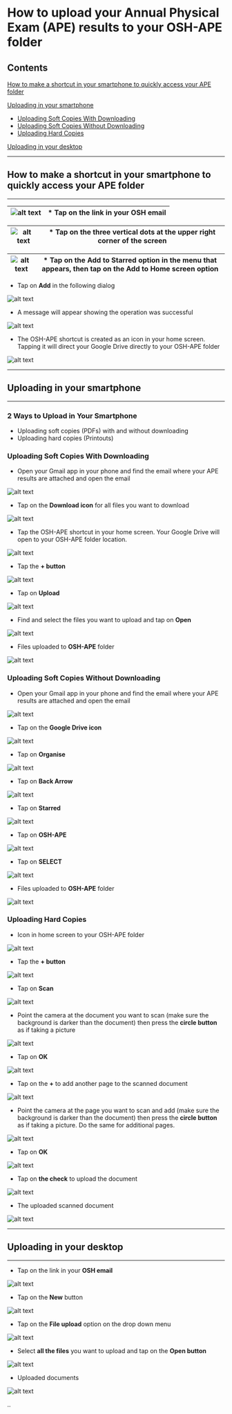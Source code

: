 # How to upload your Annual Physical Exam (APE) results to your OSH-APE folder

## Contents

[How to make a shortcut in your smartphone to quickly access your APE folder](#how-to-make-a-shortcut-in-your-smartphone-to-quickly-access-your-ape-folder)

[Uploading in your smartphone](#uploading-in-your-smartphone)
* [Uploading Soft Copies With Downloading](#uploading-soft-copies-with-downloading)
* [Uploading Soft Copies Without Downloading](#uploading-soft-copies-without-downloading)
* [Uploading Hard Copies](#uploading-hard-copies)

[Uploading in your desktop](#uploading-in-your-desktop)


***

## How to make a shortcut in your smartphone to quickly access your APE folder

***

| ![alt text](images/osh_email.png) | * Tap on the link in your **OSH email** |
|------|------|

<!-- * Tap on the link in your **OSH email**

![alt text](images/osh_email.png) -->


| ![alt text](images/002.png) | * Tap on the three vertical dots at the upper right corner of the screen |
|------|------|

<!-- * Tap on the three vertical dots at the upper right corner of the screen

![alt text](images/002.png) -->


| ![alt text](images/003.png) | * Tap on the **Add to Starred** option in the menu that appears, then tap on the **Add to Home screen** option |
|------|------|

<!-- * Tap on the **Add to Starred** option in the menu that appears, then
* Tap on the **Add to Home screen** option

![alt text](images/003.png) -->




* Tap on **Add** in the following dialog

![alt text](images/004.png)

* A message will appear showing the operation was successful

![alt text](images/005.png)

* The OSH-APE shortcut is created as an icon in your home screen. Tapping it will direct your Google Drive directly to your OSH-APE folder

![alt text](images/006.png)

***

## Uploading in your smartphone

***

### 2 Ways to Upload in Your Smartphone

* Uploading soft copies (PDFs) with and without downloading
* Uploading hard copies (Printouts)

### Uploading Soft Copies With Downloading

* Open your Gmail app in your phone and find the email where your APE results are attached and open the email

![alt text](images/007.png)

* Tap on the **Download icon** for all files you want to download

![alt text](images/008.png)

* Tap the OSH-APE shortcut in your home screen. Your Google Drive will open to your OSH-APE folder location.

![alt text](images/009.png)

* Tap the **+ button**

![alt text](images/010.png)

* Tap on **Upload**

![alt text](images/011.png)

* Find and select the files you want to upload and tap on **Open**

![alt text](images/012.png)

* Files uploaded to **OSH-APE** folder

![alt text](images/013.png)

### Uploading Soft Copies Without Downloading

* Open your Gmail app in your phone and find the email where your APE results are attached and open the email

![alt text](images/014.png)

* Tap on the **Google Drive icon**

![alt text](images/015.png)

* Tap on **Organise**

![alt text](images/016.png)

* Tap on **Back Arrow**

![alt text](images/017.png)

* Tap on **Starred**

![alt text](images/018.png)

* Tap on **OSH-APE**

![alt text](images/019.png)

* Tap on **SELECT**

![alt text](images/020.png)

* Files uploaded to **OSH-APE** folder

![alt text](images/021.png)

### Uploading Hard Copies

* Icon in home screen to your OSH-APE folder

![alt text](images/022.png)

* Tap the **+ button**

![alt text](images/023.png)

* Tap on **Scan**

![alt text](images/024.png)

* Point the camera at the document you want to scan (make sure the background is darker than the document) then press the **circle button** as if taking a picture

![alt text](images/025.png)

* Tap on **OK**

![alt text](images/026.png)

* Tap on the **+** to add another page to the scanned document

![alt text](images/027.png)

* Point the camera at the page you want to scan and add (make sure the background is darker than the document) then press the **circle button** as if taking a picture. Do the same for additional pages.

![alt text](images/028.png)

* Tap on **OK**

![alt text](images/029.png)

* Tap on **the check** to upload the document

![alt text](images/030.png)

* The uploaded scanned document

![alt text](images/031.png)

***

## Uploading in your desktop

***

* Tap on the link in your **OSH email**

![alt text](images/032.png)

* Tap on the **New** button

![alt text](images/033.png)

* Tap on the **File upload** option on the drop down menu

![alt text](images/034.png)

* Select **all the files** you want to upload and tap on the **Open button**

![alt text](images/035.png)

* Uploaded documents

![alt text](images/036.png)

..
